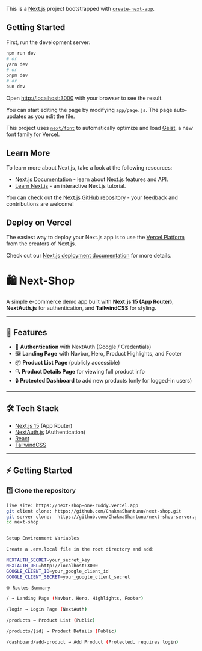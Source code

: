 This is a [Next.js](https://nextjs.org) project bootstrapped with [`create-next-app`](https://github.com/vercel/next.js/tree/canary/packages/create-next-app).

## Getting Started

First, run the development server:

```bash
npm run dev
# or
yarn dev
# or
pnpm dev
# or
bun dev
```

Open [http://localhost:3000](http://localhost:3000) with your browser to see the result.

You can start editing the page by modifying `app/page.js`. The page auto-updates as you edit the file.

This project uses [`next/font`](https://nextjs.org/docs/app/building-your-application/optimizing/fonts) to automatically optimize and load [Geist](https://vercel.com/font), a new font family for Vercel.

## Learn More

To learn more about Next.js, take a look at the following resources:

- [Next.js Documentation](https://nextjs.org/docs) - learn about Next.js features and API.
- [Learn Next.js](https://nextjs.org/learn) - an interactive Next.js tutorial.

You can check out [the Next.js GitHub repository](https://github.com/vercel/next.js) - your feedback and contributions are welcome!

## Deploy on Vercel

The easiest way to deploy your Next.js app is to use the [Vercel Platform](https://vercel.com/new?utm_medium=default-template&filter=next.js&utm_source=create-next-app&utm_campaign=create-next-app-readme) from the creators of Next.js.

Check out our [Next.js deployment documentation](https://nextjs.org/docs/app/building-your-application/deploying) for more details.

# 🛍️ Next-Shop  

A simple e-commerce demo app built with **Next.js 15 (App Router)**, **NextAuth.js** for authentication, and **TailwindCSS** for styling.  

---

## 🚀 Features  

- 🔐 **Authentication** with NextAuth (Google / Credentials)  
- 🖼️ **Landing Page** with Navbar, Hero, Product Highlights, and Footer  
- 📦 **Product List Page** (publicly accessible)  
- 🔍 **Product Details Page** for viewing full product info  
- 🔒 **Protected Dashboard** to add new products (only for logged-in users)  

---

## 🛠️ Tech Stack  

- [Next.js 15](https://nextjs.org/) (App Router)  
- [NextAuth.js](https://next-auth.js.org/) (Authentication)  
- [React](https://react.dev/)  
- [TailwindCSS](https://tailwindcss.com/)  

---


## ⚡ Getting Started  

### 1️⃣ Clone the repository  
```bash
live site: https://next-shop-one-ruddy.vercel.app
git client clone: https://github.com/ChakmaShantunu/next-shop.git
git server clone:  https://github.com/ChakmaShantunu/next-shop-server.git
cd next-shop


Setup Environment Variables

Create a .env.local file in the root directory and add:

NEXTAUTH_SECRET=your_secret_key
NEXTAUTH_URL=http://localhost:3000
GOOGLE_CLIENT_ID=your_google_client_id
GOOGLE_CLIENT_SECRET=your_google_client_secret

🌐 Routes Summary

/ → Landing Page (Navbar, Hero, Highlights, Footer)

/login → Login Page (NextAuth)

/products → Product List (Public)

/products/[id] → Product Details (Public)

/dashboard/add-product → Add Product (Protected, requires login)


